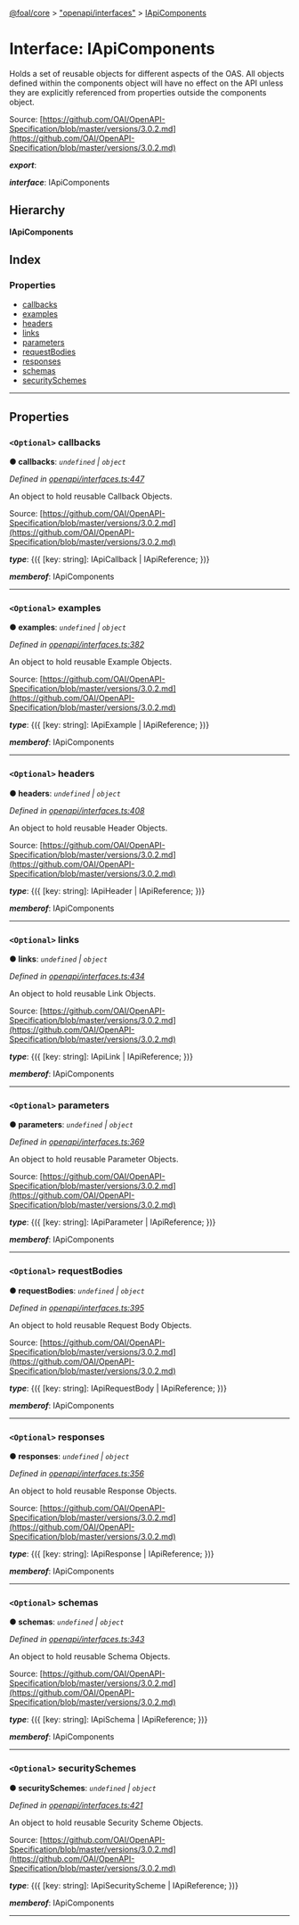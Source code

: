 [@foal/core](../README.md) > ["openapi/interfaces"](../modules/_openapi_interfaces_.md) > [IApiComponents](../interfaces/_openapi_interfaces_.iapicomponents.md)

# Interface: IApiComponents

Holds a set of reusable objects for different aspects of the OAS. All objects defined within the components object will have no effect on the API unless they are explicitly referenced from properties outside the components object.

Source: [https://github.com/OAI/OpenAPI-Specification/blob/master/versions/3.0.2.md](https://github.com/OAI/OpenAPI-Specification/blob/master/versions/3.0.2.md)

*__export__*: 

*__interface__*: IApiComponents

## Hierarchy

**IApiComponents**

## Index

### Properties

* [callbacks](_openapi_interfaces_.iapicomponents.md#callbacks)
* [examples](_openapi_interfaces_.iapicomponents.md#examples)
* [headers](_openapi_interfaces_.iapicomponents.md#headers)
* [links](_openapi_interfaces_.iapicomponents.md#links)
* [parameters](_openapi_interfaces_.iapicomponents.md#parameters)
* [requestBodies](_openapi_interfaces_.iapicomponents.md#requestbodies)
* [responses](_openapi_interfaces_.iapicomponents.md#responses)
* [schemas](_openapi_interfaces_.iapicomponents.md#schemas)
* [securitySchemes](_openapi_interfaces_.iapicomponents.md#securityschemes)

---

## Properties

<a id="callbacks"></a>

### `<Optional>` callbacks

**● callbacks**: *`undefined` \| `object`*

*Defined in [openapi/interfaces.ts:447](https://github.com/FoalTS/foal/blob/aac11366/packages/core/src/openapi/interfaces.ts#L447)*

An object to hold reusable Callback Objects.

Source: [https://github.com/OAI/OpenAPI-Specification/blob/master/versions/3.0.2.md](https://github.com/OAI/OpenAPI-Specification/blob/master/versions/3.0.2.md)

*__type__*: {({ \[key: string\]: IApiCallback \| IApiReference; })}

*__memberof__*: IApiComponents

___
<a id="examples"></a>

### `<Optional>` examples

**● examples**: *`undefined` \| `object`*

*Defined in [openapi/interfaces.ts:382](https://github.com/FoalTS/foal/blob/aac11366/packages/core/src/openapi/interfaces.ts#L382)*

An object to hold reusable Example Objects.

Source: [https://github.com/OAI/OpenAPI-Specification/blob/master/versions/3.0.2.md](https://github.com/OAI/OpenAPI-Specification/blob/master/versions/3.0.2.md)

*__type__*: {({ \[key: string\]: IApiExample \| IApiReference; })}

*__memberof__*: IApiComponents

___
<a id="headers"></a>

### `<Optional>` headers

**● headers**: *`undefined` \| `object`*

*Defined in [openapi/interfaces.ts:408](https://github.com/FoalTS/foal/blob/aac11366/packages/core/src/openapi/interfaces.ts#L408)*

An object to hold reusable Header Objects.

Source: [https://github.com/OAI/OpenAPI-Specification/blob/master/versions/3.0.2.md](https://github.com/OAI/OpenAPI-Specification/blob/master/versions/3.0.2.md)

*__type__*: {({ \[key: string\]: IApiHeader \| IApiReference; })}

*__memberof__*: IApiComponents

___
<a id="links"></a>

### `<Optional>` links

**● links**: *`undefined` \| `object`*

*Defined in [openapi/interfaces.ts:434](https://github.com/FoalTS/foal/blob/aac11366/packages/core/src/openapi/interfaces.ts#L434)*

An object to hold reusable Link Objects.

Source: [https://github.com/OAI/OpenAPI-Specification/blob/master/versions/3.0.2.md](https://github.com/OAI/OpenAPI-Specification/blob/master/versions/3.0.2.md)

*__type__*: {({ \[key: string\]: IApiLink \| IApiReference; })}

*__memberof__*: IApiComponents

___
<a id="parameters"></a>

### `<Optional>` parameters

**● parameters**: *`undefined` \| `object`*

*Defined in [openapi/interfaces.ts:369](https://github.com/FoalTS/foal/blob/aac11366/packages/core/src/openapi/interfaces.ts#L369)*

An object to hold reusable Parameter Objects.

Source: [https://github.com/OAI/OpenAPI-Specification/blob/master/versions/3.0.2.md](https://github.com/OAI/OpenAPI-Specification/blob/master/versions/3.0.2.md)

*__type__*: {({ \[key: string\]: IApiParameter \| IApiReference; })}

*__memberof__*: IApiComponents

___
<a id="requestbodies"></a>

### `<Optional>` requestBodies

**● requestBodies**: *`undefined` \| `object`*

*Defined in [openapi/interfaces.ts:395](https://github.com/FoalTS/foal/blob/aac11366/packages/core/src/openapi/interfaces.ts#L395)*

An object to hold reusable Request Body Objects.

Source: [https://github.com/OAI/OpenAPI-Specification/blob/master/versions/3.0.2.md](https://github.com/OAI/OpenAPI-Specification/blob/master/versions/3.0.2.md)

*__type__*: {({ \[key: string\]: IApiRequestBody \| IApiReference; })}

*__memberof__*: IApiComponents

___
<a id="responses"></a>

### `<Optional>` responses

**● responses**: *`undefined` \| `object`*

*Defined in [openapi/interfaces.ts:356](https://github.com/FoalTS/foal/blob/aac11366/packages/core/src/openapi/interfaces.ts#L356)*

An object to hold reusable Response Objects.

Source: [https://github.com/OAI/OpenAPI-Specification/blob/master/versions/3.0.2.md](https://github.com/OAI/OpenAPI-Specification/blob/master/versions/3.0.2.md)

*__type__*: {({ \[key: string\]: IApiResponse \| IApiReference; })}

*__memberof__*: IApiComponents

___
<a id="schemas"></a>

### `<Optional>` schemas

**● schemas**: *`undefined` \| `object`*

*Defined in [openapi/interfaces.ts:343](https://github.com/FoalTS/foal/blob/aac11366/packages/core/src/openapi/interfaces.ts#L343)*

An object to hold reusable Schema Objects.

Source: [https://github.com/OAI/OpenAPI-Specification/blob/master/versions/3.0.2.md](https://github.com/OAI/OpenAPI-Specification/blob/master/versions/3.0.2.md)

*__type__*: {({ \[key: string\]: IApiSchema \| IApiReference; })}

*__memberof__*: IApiComponents

___
<a id="securityschemes"></a>

### `<Optional>` securitySchemes

**● securitySchemes**: *`undefined` \| `object`*

*Defined in [openapi/interfaces.ts:421](https://github.com/FoalTS/foal/blob/aac11366/packages/core/src/openapi/interfaces.ts#L421)*

An object to hold reusable Security Scheme Objects.

Source: [https://github.com/OAI/OpenAPI-Specification/blob/master/versions/3.0.2.md](https://github.com/OAI/OpenAPI-Specification/blob/master/versions/3.0.2.md)

*__type__*: {({ \[key: string\]: IApiSecurityScheme \| IApiReference; })}

*__memberof__*: IApiComponents

___

